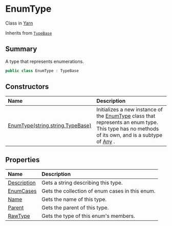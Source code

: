 # EnumType

Class in [Yarn](/docs/api/csharp/yarn.md)

Inherits from [`TypeBase`](/docs/api/csharp/yarn.typebase.md)

## Summary


A type that represents enumerations.


```csharp
public class EnumType : TypeBase
```

## Constructors

|Name|Description|
|:---|:---|
|[EnumType(string,string,TypeBase)](/docs/api/csharp/yarn.enumtype..ctor.md)|Initializes a new instance of the  <a href="yarn.enumtype.md">EnumType</a>  class that represents an enum type. This type has no methods of its own, and is a subtype of  <a href="yarn.types.any.md">Any</a> .|

## Properties

|Name|Description|
|:---|:---|
|[Description](/docs/api/csharp/yarn.enumtype.description.md)|Gets a string describing this type.|
|[EnumCases](/docs/api/csharp/yarn.enumtype.enumcases.md)|Gets the collection of enum cases in this enum.|
|[Name](/docs/api/csharp/yarn.enumtype.name.md)|Gets the name of this type.|
|[Parent](/docs/api/csharp/yarn.enumtype.parent.md)|Gets the parent of this type.|
|[RawType](/docs/api/csharp/yarn.enumtype.rawtype.md)|Gets the type of this enum's members.|

